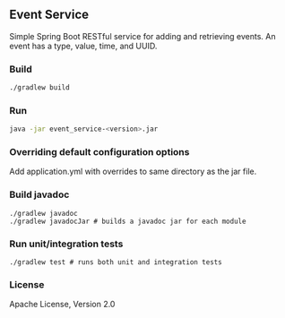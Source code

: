 ## Event Service
Simple Spring Boot RESTful service for adding and retrieving events.  An event has a type, value, time, and UUID.

### Build
```bash
./gradlew build
```

### Run
```bash
java -jar event_service-<version>.jar
```

### Overriding default configuration options
Add application.yml with overrides to same directory as the jar file.

### Build javadoc ###
    ./gradlew javadoc
    ./gradlew javadocJar # builds a javadoc jar for each module

### Run unit/integration tests ###
    ./gradlew test # runs both unit and integration tests
    
### License

Apache License, Version 2.0
